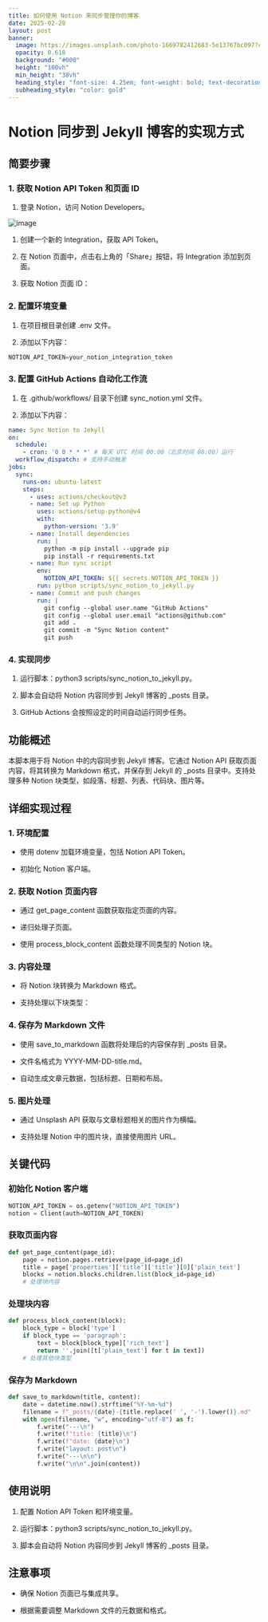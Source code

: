 ```yaml
---
title: 如何使用 Notion 来同步管理你的博客
date: 2025-02-28
layout: post
banner:
  image: https://images.unsplash.com/photo-1669782412683-5e13767bc097?crop=entropy&cs=tinysrgb&fit=max&fm=jpg&ixid=M3w2OTIwMzJ8MHwxfHJhbmRvbXx8fHx8fHx8fDE3NDA3MTEyMjF8&ixlib=rb-4.0.3&q=80&w=1080
  opacity: 0.618
  background: "#000"
  height: "100vh"
  min_height: "38vh"
  heading_style: "font-size: 4.25em; font-weight: bold; text-decoration: underline"
  subheading_style: "color: gold"
---
```


# Notion 同步到 Jekyll 博客的实现方式

## 简要步骤

### 1. 获取 Notion API Token 和页面 ID

1. 登录 Notion，访问 Notion Developers。

![image](https://prod-files-secure.s3.us-west-2.amazonaws.com/a7a0cc5a-89b9-4cda-8686-1fba0ca52f40/d19c1afe-dea5-4312-9333-786b0ba83054/image.png?X-Amz-Algorithm=AWS4-HMAC-SHA256&X-Amz-Content-Sha256=UNSIGNED-PAYLOAD&X-Amz-Credential=ASIAZI2LB4662R6TFFRW%2F20250228%2Fus-west-2%2Fs3%2Faws4_request&X-Amz-Date=20250228T025341Z&X-Amz-Expires=3600&X-Amz-Security-Token=IQoJb3JpZ2luX2VjEEoaCXVzLXdlc3QtMiJGMEQCIAIDjs0SoYqDq08a1%2FasIFEf0L7d%2FEIvZVLb4W3ULpaSAiBfkeutCKDD%2BketgTD1D2Nt2bo5ADO37gQJnhXOtj2F%2BSqIBAiD%2F%2F%2F%2F%2F%2F%2F%2F%2F%2F8BEAAaDDYzNzQyMzE4MzgwNSIMb%2FsMkH7EhCIT1JYWKtwDt50tI9gv9kuBgwGggKabbcArOTOhaCzvMzJDVoTSv2TCrvusjxy6a6NlQy3UHJbEqZNbZJbiu2c%2BgKweECIVYTPxvlDJ9MK2U2xD1iX3hOAKGnF%2BMVvM6I4iTlqiWaACvggCAHJAXBeXidplhsaQPScAFJs8tChpcsNdQcyKVZTRd8W1jokXam4E4X0WBbzGyvp2lslGKpNe8p0MsdFBJH6N07sWyO38pV2pXDkTNCzdgJvU6d12Sy2HAmk5dcqFGthZ1BUXhc4k1%2BN2Ce7q4QJXT7eRVXGBe5QAwKbHxggzVXdMDSekkMI6F2R9gE4DGAYUcDajpbUoj%2FMLf3%2FMNS2pbnQB89n6JG8UYnFF4Fr91q%2B%2FH93oiGPu27o%2B9x6Ap8g0hSmg4hec2AxK23NTQJT4t8QJxopCj97nFhyI2KX4p%2Bb9Q6AcX2AJKtXMhO4XB0MwdO4tkubMXiCFY3WuzRthJU3t5j7ncoMQpzQMfbniwpA5%2BhfziRyUK3UCgmbJ0S1%2FPIP2iC%2F4rUZjZrONOqkPHEhBMf6k8tHYVjMn57FCNbMGCx5i5HfhZWY%2F6Lbmlo7HZczuFrQVXcPiInZHq119vtGYbRqoRXdUqIQznAzPygWns4x%2FtXU0WZMwk7SEvgY6pgF3eBFIfiAZ7IjJHdWG3tXC2vG2ukvYI%2Fhj1THipsOqZcbQ3mY1yBwcaCMye0%2FOVWDwzHis7f3m4dh7r%2Bezj83aBx%2BX0AWKnNiFlpeUBAcfq9EifoRBwYk30gNnJZID%2FDSFyw%2FKuD%2F3Zk75orsZABeWpY0f0Ynnz0B7kPjoTvwe8vecl95KIQnrb2r0urqUmEQvnRKsilSZXBKZTY%2FmKAgf1A9QX5bQ&X-Amz-Signature=896635ca0232da8ba787cb05daba32fac221ce694d2b455af0ebb5808f7df435&X-Amz-SignedHeaders=host&x-id=GetObject)

1. 创建一个新的 Integration，获取 API Token。

1. 在 Notion 页面中，点击右上角的「Share」按钮，将 Integration 添加到页面。

1. 获取 Notion 页面 ID：


### 2. 配置环境变量

1. 在项目根目录创建 .env 文件。

1. 添加以下内容：

```javascript
NOTION_API_TOKEN=your_notion_integration_token
```

### 3. 配置 GitHub Actions 自动化工作流

1. 在 .github/workflows/ 目录下创建 sync_notion.yml 文件。

1. 添加以下内容：

```yaml
name: Sync Notion to Jekyll
on:
  schedule:
    - cron: '0 0 * * *' # 每天 UTC 时间 00:00（北京时间 08:00）运行
  workflow_dispatch: # 支持手动触发
jobs:
  sync:
    runs-on: ubuntu-latest
    steps:
      - uses: actions/checkout@v3
      - name: Set up Python
        uses: actions/setup-python@v4
        with:
          python-version: '3.9'
      - name: Install dependencies
        run: |
          python -m pip install --upgrade pip
          pip install -r requirements.txt
      - name: Run sync script
        env:
          NOTION_API_TOKEN: ${{ secrets.NOTION_API_TOKEN }}
        run: python scripts/sync_notion_to_jekyll.py
      - name: Commit and push changes
        run: |
          git config --global user.name "GitHub Actions"
          git config --global user.email "actions@github.com"
          git add .
          git commit -m "Sync Notion content"
          git push
```

### 4. 实现同步

1. 运行脚本：python3 scripts/sync_notion_to_jekyll.py。

1. 脚本会自动将 Notion 内容同步到 Jekyll 博客的 _posts 目录。

1. GitHub Actions 会按照设定的时间自动运行同步任务。

## 功能概述

本脚本用于将 Notion 中的内容同步到 Jekyll 博客。它通过 Notion API 获取页面内容，将其转换为 Markdown 格式，并保存到 Jekyll 的 _posts 目录中。支持处理多种 Notion 块类型，如段落、标题、列表、代码块、图片等。

## 详细实现过程

### 1. 环境配置

- 使用 dotenv 加载环境变量，包括 Notion API Token。

- 初始化 Notion 客户端。

### 2. 获取 Notion 页面内容

- 通过 get_page_content 函数获取指定页面的内容。

- 递归处理子页面。

- 使用 process_block_content 函数处理不同类型的 Notion 块。

### 3. 内容处理

- 将 Notion 块转换为 Markdown 格式。

- 支持处理以下块类型：


### 4. 保存为 Markdown 文件

- 使用 save_to_markdown 函数将处理后的内容保存到 _posts 目录。

- 文件名格式为 YYYY-MM-DD-title.md。

- 自动生成文章元数据，包括标题、日期和布局。

### 5. 图片处理

- 通过 Unsplash API 获取与文章标题相关的图片作为横幅。

- 支持处理 Notion 中的图片块，直接使用图片 URL。

## 关键代码

### 初始化 Notion 客户端

```python
NOTION_API_TOKEN = os.getenv("NOTION_API_TOKEN")
notion = Client(auth=NOTION_API_TOKEN)
```

### 获取页面内容

```python
def get_page_content(page_id):
    page = notion.pages.retrieve(page_id=page_id)
    title = page['properties']['title']['title'][0]['plain_text']
    blocks = notion.blocks.children.list(block_id=page_id)
    # 处理块内容
```

### 处理块内容

```python
def process_block_content(block):
    block_type = block['type']
    if block_type == 'paragraph':
        text = block[block_type]['rich_text']
        return ''.join([t['plain_text'] for t in text])
    # 处理其他块类型
```

### 保存为 Markdown

```python
def save_to_markdown(title, content):
    date = datetime.now().strftime("%Y-%m-%d")
    filename = f"_posts/{date}-{title.replace(' ', '-').lower()}.md"
    with open(filename, "w", encoding="utf-8") as f:
        f.write("---\n")
        f.write(f"title: {title}\n")
        f.write(f"date: {date}\n")
        f.write("layout: post\n")
        f.write("---\n\n")
        f.write("\n\n".join(content))
```

## 使用说明

1. 配置 Notion API Token 和环境变量。

1. 运行脚本：python3 scripts/sync_notion_to_jekyll.py。

1. 脚本会自动将 Notion 内容同步到 Jekyll 博客的 _posts 目录。

## 注意事项

- 确保 Notion 页面已与集成共享。

- 根据需要调整 Markdown 文件的元数据和格式。